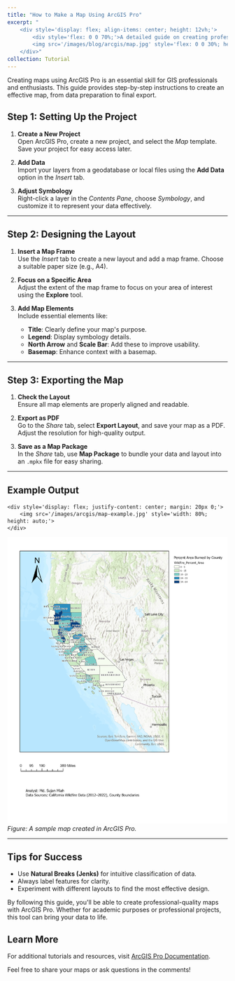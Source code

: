 ```yaml
---
title: "How to Make a Map Using ArcGIS Pro"
excerpt: "
    <div style='display: flex; align-items: center; height: 12vh;'>
        <div style='flex: 0 0 70%;'>A detailed guide on creating professional-grade maps using ArcGIS Pro, covering data preparation, layout design, and export.</div>
        <img src='/images/blog/arcgis/map.jpg' style='flex: 0 0 30%; height: 100%; object-fit: contain; margin-left: 1px;'>
    </div>"
collection: Tutorial
---
```


Creating maps using ArcGIS Pro is an essential skill for GIS professionals and enthusiasts. This guide provides step-by-step instructions to create an effective map, from data preparation to final export.


## Step 1: Setting Up the Project

1. **Create a New Project**  
   Open ArcGIS Pro, create a new project, and select the *Map* template. Save your project for easy access later.

2. **Add Data**  
   Import your layers from a geodatabase or local files using the **Add Data** option in the *Insert* tab.

3. **Adjust Symbology**  
   Right-click a layer in the *Contents Pane*, choose *Symbology*, and customize it to represent your data effectively.

---

## Step 2: Designing the Layout

1. **Insert a Map Frame**  
   Use the *Insert* tab to create a new layout and add a map frame. Choose a suitable paper size (e.g., A4).

2. **Focus on a Specific Area**  
   Adjust the extent of the map frame to focus on your area of interest using the **Explore** tool.

3. **Add Map Elements**  
   Include essential elements like:  
   - **Title**: Clearly define your map's purpose.  
   - **Legend**: Display symbology details.  
   - **North Arrow** and **Scale Bar**: Add these to improve usability.  
   - **Basemap**: Enhance context with a basemap.

---

## Step 3: Exporting the Map

1. **Check the Layout**  
   Ensure all map elements are properly aligned and readable.

2. **Export as PDF**  
   Go to the *Share* tab, select **Export Layout**, and save your map as a PDF. Adjust the resolution for high-quality output.

3. **Save as a Map Package**  
   In the *Share* tab, use **Map Package** to bundle your data and layout into an `.mpkx` file for easy sharing.

---

## Example Output
    <div style='display: flex; justify-content: center; margin: 20px 0;'>
        <img src='/images/arcgis/map-example.jpg' style='width: 80%; height: auto;'>
    </div>
![Completed Map](/images/blog/arcgis/map.jpg)  
*Figure: A sample map created in ArcGIS Pro.*

---

## Tips for Success

- Use **Natural Breaks (Jenks)** for intuitive classification of data.  
- Always label features for clarity.  
- Experiment with different layouts to find the most effective design.

By following this guide, you'll be able to create professional-quality maps with ArcGIS Pro. Whether for academic purposes or professional projects, this tool can bring your data to life.

## Learn More

For additional tutorials and resources, visit [ArcGIS Pro Documentation](https://pro.arcgis.com/en/pro-app/).

Feel free to share your maps or ask questions in the comments!

